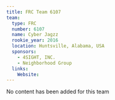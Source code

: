 ```yaml
---
title: FRC Team 6107
team:
  type: FRC
  number: 6107
  name: Cyber Jagzz
  rookie_year: 2016
  location: Huntsville, Alabama, USA
  sponsors:
    - 4SIGHT, INC.
    - Neighborhood Group
  links:
    Website: 
---
```

No content has been added for this team